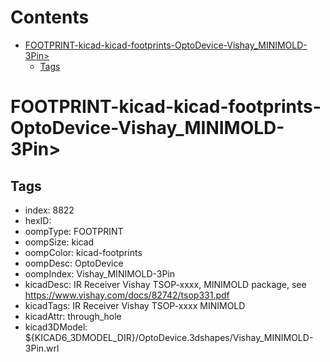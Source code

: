 



Contents
========

* [FOOTPRINT-kicad-kicad-footprints-OptoDevice-Vishay_MINIMOLD-3Pin>](#footprint-kicad-kicad-footprints-optodevice-vishay_minimold-3pin)
	* [Tags](#tags)

# FOOTPRINT-kicad-kicad-footprints-OptoDevice-Vishay_MINIMOLD-3Pin>

## Tags

- index: 8822
- hexID: 
- oompType: FOOTPRINT
- oompSize: kicad
- oompColor: kicad-footprints
- oompDesc: OptoDevice
- oompIndex: Vishay_MINIMOLD-3Pin
- kicadDesc: IR Receiver Vishay TSOP-xxxx, MINIMOLD package, see https://www.vishay.com/docs/82742/tsop331.pdf
- kicadTags: IR Receiver Vishay TSOP-xxxx MINIMOLD
- kicadAttr: through_hole
- kicad3DModel: ${KICAD6_3DMODEL_DIR}/OptoDevice.3dshapes/Vishay_MINIMOLD-3Pin.wrl
